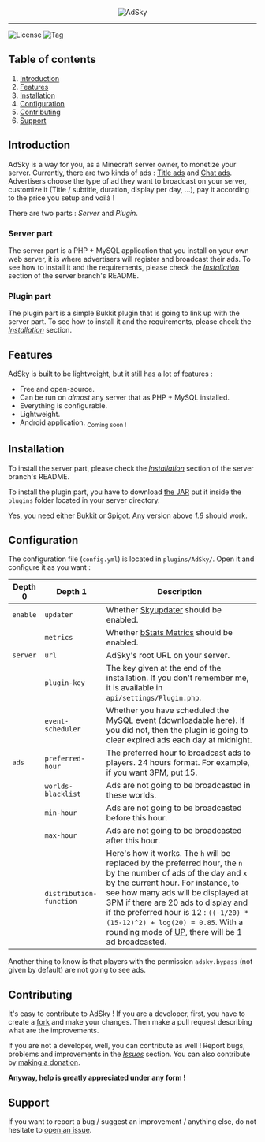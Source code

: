<div align="center">

![AdSky](https://i.imgur.com/iXDw1o9.png)

</div>

----------

![License](https://img.shields.io/github/license/Skyost/AdSky.svg?style=flat-square)
![Tag](https://img.shields.io/github/tag/Skyost/AdSky.svg?style=flat-square)

## Table of contents
 1. [Introduction](#introduction)
 2. [Features](#features)
 3. [Installation](#installation)
 4. [Configuration](#configuration)
 5. [Contributing](#contributing)
 6. [Support](#support)

## Introduction
AdSky is a way for you, as a Minecraft server owner, to monetize your server. Currently, there are two kinds of ads : [Title ads](https://github.com/Skyost/AdSky/blob/server/assets/img/previews/preview-0.png) and [Chat ads](https://github.com/Skyost/AdSky/blob/server/assets/img/previews/preview-1.png). Advertisers choose the type of ad they want to broadcast on your server, customize it (Title / subtitle, duration, display per day, ...), pay it according to the price you setup and voilà !

There are two parts : *Server* and *Plugin*.

### Server part
The server part is a PHP + MySQL application that you install on your own web server, it is where advertisers will register and broadcast their ads. To see how to install it and the requirements, please check the [*Installation*](https://github.com/Skyost/AdSky/tree/server#installation) section of the server branch's README.

### Plugin part
The plugin part is a simple Bukkit plugin that is going to link up with the server part. To see how to install it and the requirements, please check the [*Installation*](#installation) section.

## Features
AdSky is built to be lightweight, but it still has a lot of features :

 - Free and open-source.
 - Can be run on *almost* any server that as PHP + MySQL installed.
 - Everything is configurable.
 - Lightweight.
 - Android application. <sub>Coming soon !</sub>

## Installation
To install the server part, please check the [*Installation*](https://github.com/Skyost/AdSky#installation) section of the server branch's README.

To install the plugin part, you have to download [the JAR](https://dev.bukkit.org/projects/adsky/files) put it inside the `plugins` folder located in your server directory.

Yes, you need either Bukkit or Spigot. Any version above _1.8_ should work.

## Configuration
The configuration file (`config.yml`) is located in `plugins/AdSky/`. Open it and configure it as you want :

| Depth 0  | Depth 1                 | Description                                                                                                                                                                                                                                                                                                                                                                                                                                          |
| -------- | ----------------------- | ---------------------------------------------------------------------------------------------------------------------------------------------------------------------------------------------------------------------------------------------------------------------------------------------------------------------------------------------------------------------------------------------------------------------------------------------------- |
| `enable` | `updater`               | Whether [Skyupdater](https://www.skyost.eu/skyupdater.txt) should be enabled.                                                                                                                                                                                                                                                                                                                                                                        |
|          | `metrics`               | Whether [bStats Metrics](https://bstats.org/) should be enabled.                                                                                                                                                                                                                                                                                                                                                                                     |
| `server` | `url`                   | AdSky's root URL on your server.                                                                                                                                                                                                                                                                                                                                                                                                                     |
|          | `plugin-key`            | The key given at the end of the installation. If you don't remember me, it is available in `api/settings/Plugin.php`.                                                                                                                                                                                                                                                                                                                                |
|          | `event-scheduler`       | Whether you have scheduled the MySQL event (downloadable [here](https://github.com/Skyost/AdSky/blob/server/install/sql/clearExpiredAds.sql)). If you did not, then the plugin is going to clear expired ads each day at midnight.                                                                                                                                                                                                                   |
| `ads`    | `preferred-hour`        | The preferred hour to broadcast ads to players. 24 hours format. For example, if you want 3PM, put 15.                                                                                                                                                                                                                                                                                                                                               |
|          | `worlds-blacklist`      | Ads are not going to be broadcasted in these worlds.                                                                                                                                                                                                                                                                                                                                                                                                 |
|          | `min-hour`              | Ads are not going to be broadcasted before this hour.                                                                                                                                                                                                                                                                                                                                                                                                |
|          | `max-hour`              | Ads are not going to be broadcasted after this hour.                                                                                                                                                                                                                                                                                                                                                                                                 |
|          | `distribution-function` | Here's how it works. The `h` will be replaced by the preferred hour, the `n` by the number of ads of the day and `x` by the current hour. For instance, to see how many ads will be displayed at 3PM if there are 20 ads to display and if the preferred hour is 12 : `((-1/20) * (15-12)^2) + log(20) = 0.85`. With a rounding mode of [UP](https://docs.oracle.com/javase/7/docs/api/java/math/RoundingMode.html), there will be 1 ad broadcasted. |

Another thing to know is that players with the permission `adsky.bypass` (not given by default) are not going to see ads.

## Contributing
It's easy to contribute to AdSky ! If you are a developer, first, you have to create a [fork](https://github.com/Skyost/AdSky/fork) and make your changes. Then make a pull request describing what are the improvements.

If you are not a developer, well, you can contribute as well ! Report bugs, problems and improvements in the [*Issues*](https://github.com/Skyost/AdSky/issues) section. You can also contribute by [making a donation](https://www.paypal.com/cgi-bin/webscr?hosted_button_id=XLEBVBMQNTXMY&item_name=AdSky&cmd=_s-xclick).

**Anyway, help is greatly appreciated under any form !**

## Support
If you want to report a bug / suggest an improvement / anything else, do not hesitate to [open an issue](https://github.com/Skyost/AdSky/issues/new).

